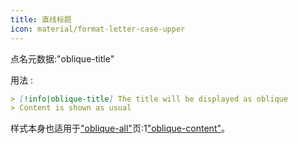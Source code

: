 ```yaml
---
title: 直线标题
icon: material/format-letter-case-upper
---
```


点名元数据:"oblique-title"

用法 :
```md
> [!info|oblique-title] The title will be displayed as oblique
> Content is shown as usual
```

样式本身也适用于["oblique-all"](../combined-styling/page-19.md)页:1["oblique-content"](../content-styling/page-9.md)。
